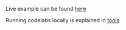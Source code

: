 Live example can be found [here](https://dashjsintypescript.000webhostapp.com/)

Running codelabs locally is explained in [tools](tools)

